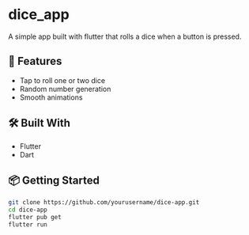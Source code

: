 # dice_app

A simple app built with flutter that rolls a dice when a button is pressed.

## 🚀 Features
- Tap to roll one or two dice
- Random number generation
- Smooth animations

## 🛠 Built With
- Flutter
- Dart

## 📦 Getting Started

```bash
git clone https://github.com/yourusername/dice-app.git
cd dice-app
flutter pub get
flutter run

